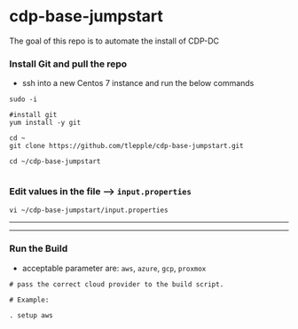 # cdp-base-jumpstart

The goal of this repo is to automate the install of CDP-DC

### Install Git and pull the repo


* ssh into a new Centos 7 instance and run the below commands

```
sudo -i

#install git
yum install -y git

cd ~
git clone https://github.com/tlepple/cdp-base-jumpstart.git

cd ~/cdp-base-jumpstart


```


### Edit values in the file --> `input.properties`

```
vi ~/cdp-base-jumpstart/input.properties

```
---
---

### Run the Build

* acceptable parameter are:  `aws`, `azure`, `gcp`, `proxmox`

```
# pass the correct cloud provider to the build script.

# Example:

. setup aws

```
